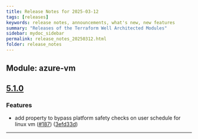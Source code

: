 ```yaml
---
title: Release Notes for 2025-03-12
tags: [releases]
keywords: release notes, announcements, what's new, new features
summary: "Releases of the Terraform Well Architected Modules"
sidebar: mydoc_sidebar
permalink: release_notes_20250312.html
folder: release_notes
---
```


## Module: azure-vm
## [5.1.0](https://github.com/CloudNationHQ/terraform-azure-vm/releases/tag/v5.1.0)


### Features

* add property to bypass platform safety checks on user schedule for linux vm ([#187](https://github.com/CloudNationHQ/terraform-azure-vm/issues/187)) ([3efd33d](https://github.com/CloudNationHQ/terraform-azure-vm/commit/3efd33de51b192404a6a5b804d84ed9bb18d5718))

---

